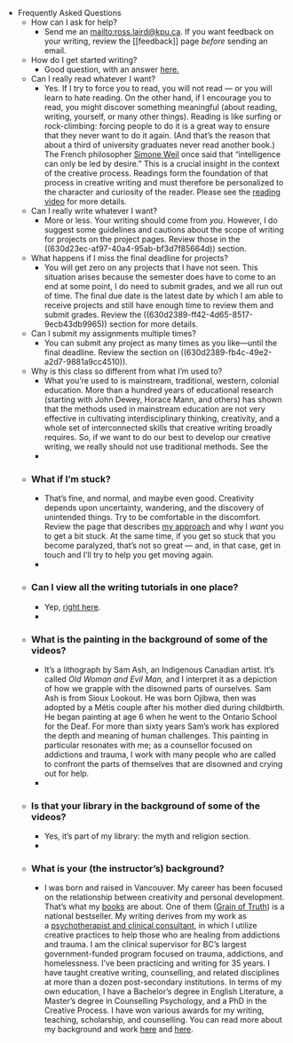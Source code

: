 - Frequently Asked Questions
	- How can I ask for help?
		- Send me an [mailto:ross.laird@kpu.ca](file:///Applications/Logseq.app/Contents/Resources/app/electron.html#mailto-3a-ross-2e-laird-40-kpu-2e-ca). If you want feedback on your writing, review the [[feedback]] page _before_ sending an email.
	- How do I get started writing?
		- Good question, with an answer [here.](https://lab.codered.cloud/skill-development/starting-to-write/)
	- Can I really read whatever I want?
		- Yes. If I try to force you to read, you will not read — or you will learn to hate reading. On the other hand, if I encourage you to read, you might discover something meaningful (about reading, writing, yourself, or many other things). Reading is like surfing or rock-climbing: forcing people to do it is a great way to ensure that they never want to do it again. (And that’s the reason that about a third of university graduates never read another book.) The French philosopher [Simone Weil](https://en.wikipedia.org/wiki/Simone_Weil) once said that “intelligence can only be led by desire.” This is a crucial insight in the context of the creative process. Readings form the foundation of that process in creative writing and must therefore be personalized to the character and curiosity of the reader. Please see the [reading video](https://lab.codered.cloud/basics/on-reading/) for more details.
	- Can I really write whatever I want?
		- More or less. Your writing should come from _*you*_. However, I do suggest some guidelines and cautions about the scope of writing for projects on the project pages. Review those in the ((630d23ec-af97-40a4-95ab-bf3d7f85664d)) section.
	- What happens if I miss the final deadline for projects?
		- You will get zero on any projects that I have not seen. This situation arises because the semester does have to come to an end at some point, I do need to submit grades, and we all run out of time. The final due date is the latest date by which I am able to receive projects and still have enough time to review them and submit grades. Review the ((630d2389-ff42-4d65-8517-9ecb43db9965)) section for more details.
	- Can I submit my assignments multiple times?
		- You can submit any project as many times as you like—until the final deadline. Review the section on ((630d2389-fb4c-49e2-a2d7-9881a9cc4510)).
	- Why is this class so different from what I’m used to?
		- What you’re used to is mainstream, traditional, western, colonial education. More than a hundred years of educational research (starting with John Dewey, Horace Mann, and others) has shown that the methods used in mainstream education are not very effective in cultivating interdisciplinary thinking, creativity, and a whole set of interconnected skills that creative writing broadly requires. So, if we want to do our best to develop our creative writing, we really should not use traditional methods. See the
		-
	- ### What if I’m stuck?
		- That’s fine, and normal, and maybe even good. Creativity depends upon uncertainty, wandering, and the discovery of unintended things. Try to be comfortable in the discomfort. Review the page that describes [my approach](https://lab.codered.cloud/basics/my-approach/) and why I _*want*_ you to get a bit stuck. At the same time, if you get so stuck that you become paralyzed, that’s not so great — and, in that case, get in touch and I’ll try to help you get moving again.
		-
	- ### Can I view all the writing tutorials in one place?
		- Yep, [right here](https://lab.codered.cloud/skill-development/).
		-
	- ### What is the painting in the background of some of the videos?
		- It’s a lithograph by Sam Ash, an Indigenous Canadian artist. It’s called _*Old Woman and Evil Man,*_ and I interpret it as a depiction of how we grapple with the disowned parts of ourselves. Sam Ash is from Sioux Lookout. He was born Ojibwa, then was adopted by a Métis couple after his mother died during childbirth. He began painting at age 6 when he went to the Ontario School for the Deaf. For more than sixty years Sam’s work has explored the depth and meaning of human challenges. This painting in particular resonates with me; as a counsellor focused on addictions and trauma, I work with many people who are called to confront the parts of themselves that are disowned and crying out for help.
		-
	- ### Is that your library in the background of some of the videos?
		- Yes, it’s part of my library: the myth and religion section.
		-
	- ### What is your (the instructor’s) background?
		- I was born and raised in Vancouver. My career has been focused on the relationship between creativity and personal development. That’s what my [books](https://www.rosslaird.com/books/) are about. One of them ([Grain of Truth](https://www.rosslaird.com/books/grain-of-truth/)) is a national bestseller. My writing derives from my work as a [psychotherapist and clinical consultant](https://www.rosslaird.com/services/), in which I utilize creative practices to help those who are healing from addictions and trauma. I am the clinical supervisor for BC’s largest government-funded program focused on trauma, addictions, and homelessness. I’ve been practicing and writing for 35 years. I have taught creative writing, counselling, and related disciplines at more than a dozen post-secondary institutions. In terms of my own education, I have a Bachelor’s degree in English Literature, a Master’s degree in Counselling Psychology, and a PhD in the Creative Process. I have won various awards for my writing, teaching, scholarship, and counselling. You can read more about my background and work [here](https://www.rosslaird.com/about-ross-laird/) and [here](https://www.rosslaird.com/about-ross-laird/testimonials/).